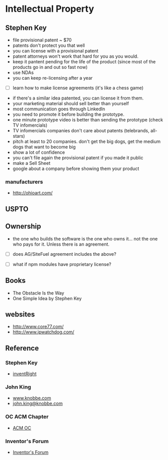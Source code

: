 # Intellectual Property


## Stephen Key


- file provisional patent ~ $70
- patents don't protect you that well
- you can license with a provisional patent
- patent attorneys won't work that hard for you as you would.
- keep it pantent pending for the life of the product (since most of the products go in and out so fast now)
- use NDAs
- you can keep re-licensing after a year
- [ ] learn how to make license agreements (it's like a chess game)
- if there's a similar idea patented, you can license it from them.
- your marketing material should sell better than yourself
- most communication goes through LinkedIn
- you need to promote it before building the prototype.
- one minute prototype video is better than sending the prototype (check TV infomercials)
- TV infomercials companies don't care about patents (telebrands, all-stars)
- pitch at least to 20 companies. don't get the big dogs, get the medium dogs that want to become big
- show a lot of confidence
- you can't file again the provisional patent if you made it public
- make a Sell Sheet
- google about a company before showing them your product

### manufacturers
- http://ohioart.com/



## USPTO



## Ownership

- the one who builds the software is the one who owns it... not the one who pays for it. Unless there is an agreement.

- [ ] does AG/SiteFuel agreement includes the above?
- [ ] what if npm modules have proprietary license?


## Books
- The Obstacle Is the Way
- One Simple Idea by Stephen Key

## websites
- http://www.core77.com/
- http://www.ipwatchdog.com/


## Reference

### Stephen Key
- [inventRight](http://www.inventright.com/)


### John King
- www.knobbe.com   
- john.king@knobbe.com

### OC ACM Chapter
- [ACM OC](http://oc.acm.org/)

### Inventor's Forum

- [Inventor's Forum](http://www.inventorsforum.org/)
